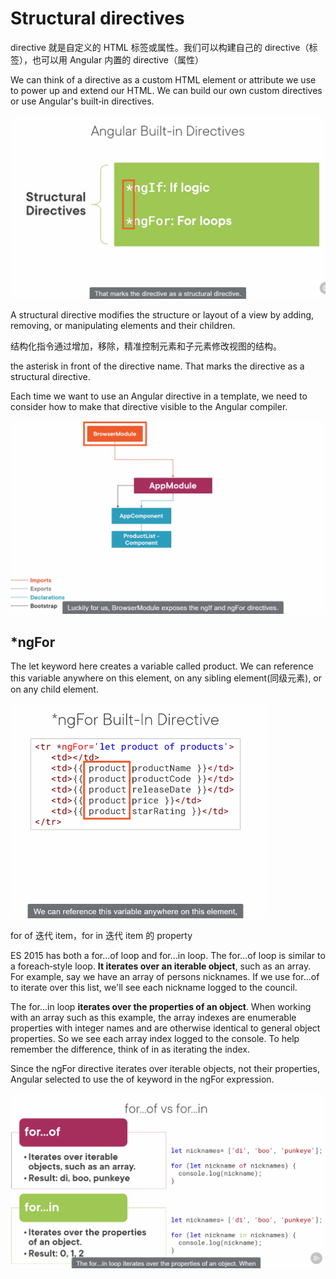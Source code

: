 # Structural directives

directive 就是自定义的 HTML 标签或属性。我们可以构建自己的 directive（标签），也可以用 Angular 内置的 directive（属性）

We can think of a directive as a custom HTML element or attribute we use to power up and extend our HTML. We can build our own custom directives or use Angular's built‑in directives.

![](imgs\structuralDirective1.png)

A structural directive modifies the structure or layout of a view by adding, removing, or manipulating elements and their children. 

结构化指令通过增加，移除，精准控制元素和子元素修改视图的结构。

the asterisk in front of the directive name. That marks the directive as a structural directive.

Each time we want to use an Angular directive in a template, we need to consider how to make that directive visible to the Angular compiler.

![](imgs\structuralDirective4.png)

## *ngFor

The let keyword here creates a variable called product. We can reference this variable anywhere on this element, on any sibling element(同级元素), or on any child element.

<img src="imgs\structuralDirective2.png" style="zoom:50%;" />

for of 迭代 item，for in 迭代 item 的 property

ES 2015 has both a for...of loop and for...in loop. The for...of loop is similar to a foreach‑style loop. **It iterates over an iterable object**, such as an array. For example, say we have an array of persons nicknames. If we use for...of to iterate over this list, we'll see each nickname logged to the council. 

The for...in loop **iterates over the properties of an object**. When working with an array such as this example, the array indexes are enumerable properties with integer names and are otherwise identical to general object properties. So we see each array index logged to the console. To help remember the difference, think of in as iterating the index. 

Since the ngFor directive iterates over iterable objects, not their properties, Angular selected to use the of keyword in the ngFor expression.

<img src="imgs\structuralDirective3.png" style="zoom:50%;" />

